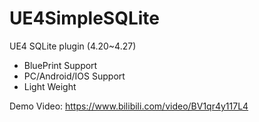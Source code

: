 # UE4SimpleSQLite
UE4 SQLite plugin  (4.20~4.27)

- BluePrint Support
- PC/Android/IOS Support
- Light Weight

Demo Video: https://www.bilibili.com/video/BV1qr4y117L4
